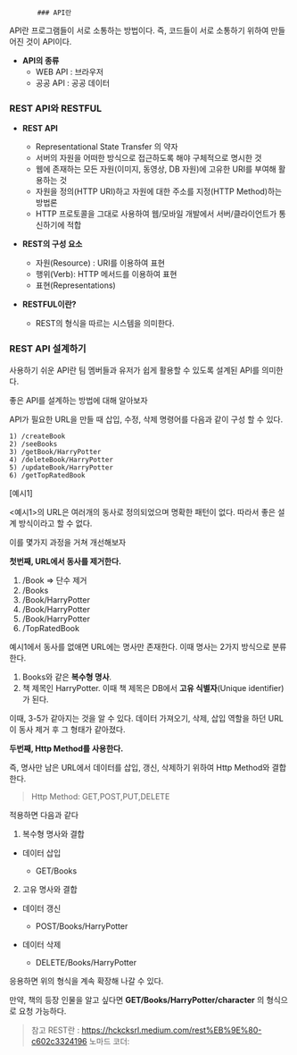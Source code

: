            ### API란
API란 프로그램들이 서로 소통하는 방법이다. 즉, 코드들이 서로 소통하기 위하여 만들어진 것이 API이다.

- **API의 종류**
  - WEB API : 브라우저
  - 공공 API : 공공 데이터


### REST API와 RESTFUL
- **REST API**
  - Representational State Transfer 의 약자
  - 서버의 자원을 어떠한 방식으로 접근하도록 해야 구체적으로 명시한 것
  - 웹에 존재하는 모든 자원(이미지, 동영상, DB 자원)에 고유한 URI를 부여해 활용하는 것
  - 자원을 정의(HTTP URI)하고 자원에 대한 주소를 지정(HTTP Method)하는 방법론
  - HTTP 프로토콜을 그대로 사용하여 웹/모바일 개발에서 서버/클라이언트가 통신하기에 적합  
  

- **REST의 구성 요소**
  - 자원(Resource) : URI를 이용하여 표현
  - 행위(Verb): HTTP 메서드를 이용하여 표현
  - 표현(Representations)
  

- **RESTFUL이란?**
  - REST의 형식을 따르는 시스템을 의미한다.

### REST API 설계하기
사용하기 쉬운 API란 팀 멤버들과 유저가 쉽게 활용할 수 있도록 설계된 API를 의미한다.

좋은 API를 설계하는 방법에 대해 알아보자

API가 필요한 URL을 만들 때 삽입, 수정, 삭제 명령어를 다음과 같이 구성 할 수 있다.
```
1) /createBook  
2) /seeBooks  
3) /getBook/HarryPotter  
4) /deleteBook/HarryPotter  
5) /updateBook/HarryPotter  
6) /getTopRatedBook
```
[예시1]  

<예시1>의 URL은 여러개의 동사로 정의되었으며 명확한 패턴이 없다. 따라서 좋은 설계 방식이라고 할 수 없다.

이를 몇가지 과정을 거쳐 개선해보자  

**첫번째, URL에서 동사를 제거한다.**

1) /Book => 단수 제거
2) /Books  
3) /Book/HarryPotter  
4) /Book/HarryPotter  
5) /Book/HarryPotter  
6) /TopRatedBook  

예시1에서 동사를 없애면 URL에는 명사만 존재한다.
이때 명사는 2가지 방식으로 분류한다.

1) Books와 같은 **복수형 명사**.
2) 책 제목인 HarryPotter. 이때 책 제목은 DB에서 **고유 식별자**(Unique identifier)가 된다.

이때, 3-5가 같아지는 것을 알 수 있다. 데이터 가져오기, 삭제, 삽입 역할을 하던 URL이 동사 제거 후
그 형태가 같아졌다.

**두번째, Http Method를 사용한다.**   

즉, 명사만 남은 URL에서 데이터를 삽입, 갱신, 삭제하기 위하여 Http Method와 결합한다.  

> Http Method: GET,POST,PUT,DELETE

적용하면 다음과 같다  

1) 복수형 명사와 결합
- 데이터 삽입  

    - GET/Books

2) 고유 명사와 결합

- 데이터 갱신
  - POST/Books/HarryPotter

- 데이터 삭제
  - DELETE/Books/HarryPotter

응용하면 위의 형식을 계속 확장해 나갈 수 있다.  

만약, 책의 등장 인물을 알고 싶다면 **GET/Books/HarryPotter/character** 의 형식으로 요청 가능하다.

> 참고
> REST란 : https://hckcksrl.medium.com/rest%EB%9E%80-c602c3324196
> 노마드 코더: 

